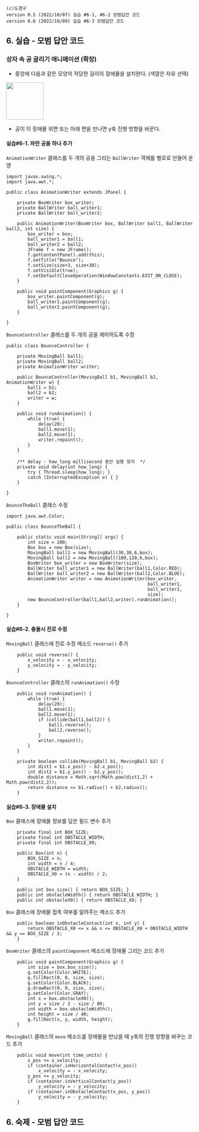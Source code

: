 ```
(c)도경구 
version 0.5 (2022/10/07) 실습 #6-1, #6-2 모범답안 코드
version 0.6 (2022/10/09) 실습 #6-3 모범답안 코드
```

## 6. 실습 - 모범 답안 코드 

### 상자 속 공 굴리기 애니메이션 (확장)

- 중앙에 다음과 같은 모양의 적당한 길이의 장애물을 설치한다. (색깔은 자유 선택)

<img src="https://i.imgur.com/M7WbzTJ.png" width="100">

- 공이 이 장애물 위면 또는 아래 면을 만나면 y축 진행 방향을 바꾼다.


#### 실습#6-1. 파란 공을 하나 추가

`AnimationWriter` 클래스를 두 개의 공을 그리는 `BallWriter` 객체를 별로로 만들어 운영

```
import javax.swing.*;
import java.awt.*;

public class AnimationWriter extends JPanel {
    
    private BoxWriter box_writer;
    private BallWriter ball_writer1;
    private BallWriter ball_writer2;
    
    public AnimationWriter(BoxWriter box, BallWriter ball1, BallWriter ball2, int size) {
        box_writer = box;
        ball_writer1 = ball1;
        ball_writer2 = ball2;
        JFrame f = new JFrame();
        f.getContentPane().add(this);
        f.setTitle("Bounce");
        f.setSize(size+3, size+30);
        f.setVisible(true);
        f.setDefaultCloseOperation(WindowConstants.EXIT_ON_CLOSE);
    }
    
    public void paintComponent(Graphics g) {
        box_writer.paintComponent(g);
        ball_writer1.paintComponent(g);
        ball_writer2.paintComponent(g);
    }

}
```

`BounceController` 클래스를 두 개의 공을 제어하도록 수정 

```
public class BounceController {
    
    private MovingBall ball1;
    private MovingBall ball2;
    private AnimationWriter writer;
    
    public BounceController(MovingBall b1, MovingBall b2, AnimationWriter w) {
        ball1 = b1; 
        ball2 = b2;
        writer = w;
    }
    
    public void runAnimation() {
        while (true) {
            delay(20);
            ball1.move(1);
            ball2.move(1);
            writer.repaint();
        }
    }
    
    /** delay - how_long millisecond 동안 실행 정지  */
    private void delay(int how_long) { 
        try { Thread.sleep(how_long); }
        catch (InterruptedException e) { }
    }

}
```

`BounceTheBall` 클래스 수정 

```
import java.awt.Color;

public class BounceTheBall {

    public static void main(String[] args) {
        int size = 200;
        Box box = new Box(size);
        MovingBall ball1 = new MovingBall(30,30,6,box);
        MovingBall ball2 = new MovingBall(180,120,6,box);
        BoxWriter box_writer = new BoxWriter(size);
        BallWriter ball_writer1 = new BallWriter(ball1,Color.RED);
        BallWriter ball_writer2 = new BallWriter(ball2,Color.BLUE);
        AnimationWriter writer = new AnimationWriter(box_writer,
                                                     ball_writer1,
                                                     ball_writer2,
                                                     size);
        new BounceController(ball1,ball2,writer).runAnimation();
    }

}
```


#### 실습#6-2. 츙돌시 진로 수정

`MovingBall` 클래스에 진로 수정 메소드 `reverse()` 추가 

```
    public void reverse() {
        x_velocity = - x_velocity;
        y_velocity = - y_velocity;
    }
```

`BounceController` 클래스의 `runAnimation()` 수정

```
    public void runAnimation() {
        while (true) {
            delay(20);
            ball1.move(1);
            ball2.move(1);
            if (collide(ball1,ball2)) {
                ball1.reverse();
                ball2.reverse();
            }
            writer.repaint();
        }
    }
    
    private boolean collide(MovingBall b1, MovingBall b2) {
        int dist1 = b1.x_pos() - b2.x_pos();
        int dist2 = b1.y_pos() - b2.y_pos();
        double distance = Math.sqrt(Math.pow(dist1,2) + Math.pow(dist2,2));
        return distance <= b1.radius() + b2.radius();
    }
```

#### 실습#6-3. 장애물 설치

`Box` 클래스에 장애물 정보를 담은 필드 변수 추가

```
    private final int BOX_SIZE;
    private final int OBSTACLE_WIDTH;
    private final int OBSTACLE_X0;
    
    public Box(int n) {
        BOX_SIZE = n;
        int width = n / 4;
        OBSTACLE_WIDTH = width;
        OBSTACLE_X0 = (n - width) / 2;
    }
    
    public int box_size() { return BOX_SIZE; }
    public int obstacleWidth() { return OBSTACLE_WIDTH; }
    public int obstacleX0() { return OBSTACLE_X0; } 
```

`Box` 클래스에 장애물 접촉 여부를 알려주는 메소드 추가

```
    public boolean inObstacleContact(int x, int y) {
        return OBSTACLE_X0 <= x && x <= OBSTACLE_X0 + OBSTACLE_WIDTH && y == BOX_SIZE / 2;
    }
```

`BoxWriter` 클래스의 `paintComponent` 메소드에 장애물 그리는 코드 추가

```
    public void paintComponent(Graphics g) {
        int size = box.box_size();
        g.setColor(Color.WHITE);
        g.fillRect(0, 0, size, size);
        g.setColor(Color.BLACK);
        g.drawRect(0, 0, size, size);
        g.setColor(Color.GRAY);
        int x = box.obstacleX0();
        int y = size / 2 - size / 80;
        int width = box.obstacleWidth();
        int height = size / 40;
        g.fillRect(x, y, width, height);
    }
```

`MovingBall` 클래스의 `move` 메소드를 장애물을 만났을 때 y축의 진행 방향을 바꾸는 코드 추가

```
    public void move(int time_units) {
        x_pos += x_velocity;
        if (container.inHorizontalContact(x_pos)) 
            x_velocity = - x_velocity;
        y_pos += y_velocity;
        if (container.inVerticalContact(y_pos)) 
            y_velocity = - y_velocity;
        if (container.inObstacleContact(x_pos, y_pos))
            y_velocity = - y_velocity;
    }
```


## 6. 숙제 - 모범 답안 코드 

